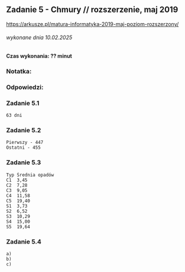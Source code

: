 ## Zadanie 5 - Chmury // rozszerzenie, maj 2019
https://arkusze.pl/matura-informatyka-2019-maj-poziom-rozszerzony/
###### wykonane dnia 10.02.2025

#### Czas wykonania: ?? minut

### Notatka:


### Odpowiedzi:

### Zadanie 5.1
```
63 dni
```

### Zadanie 5.2
```
Pierwszy - 447
Ostatni - 455
```

### Zadanie 5.3
```
Typ	Średnia opadów
C1	3,45
C2	7,28
C3	9,05
C4	11,58
C5	19,40
S1	3,73
S2	6,52
S3	10,29
S4	15,00
S5	19,64
```

### Zadanie 5.4
```
a)
b)
c)

```
